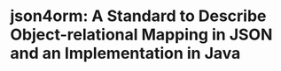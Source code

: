 # json4orm: A Standard to Describe Object-relational Mapping in JSON and an Implementation in Java 
